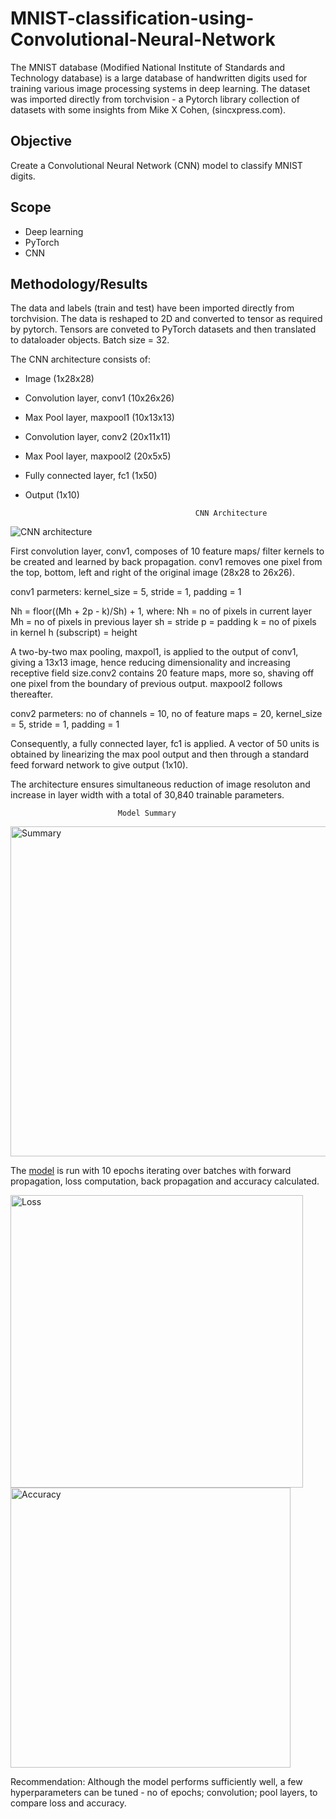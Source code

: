 # MNIST-classification-using-Convolutional-Neural-Network

The MNIST database (Modified National Institute of Standards and Technology database) is a large database of handwritten digits used for training various image processing systems in deep learning. The dataset was imported directly from torchvision - a Pytorch library collection of datasets with some insights from Mike X Cohen, (sincxpress.com).

## Objective

Create a Convolutional Neural Network (CNN) model to classify MNIST digits.

## Scope

- Deep learning
- PyTorch
- CNN


## Methodology/Results

The data and labels (train and test) have been imported directly from torchvision. The data is reshaped to 2D and converted to tensor as required by pytorch. Tensors are conveted to PyTorch datasets and then translated to dataloader objects. Batch size = 32.

The CNN architecture consists of:

- Image (1x28x28)
- Convolution layer, conv1 (10x26x26)
- Max Pool layer, maxpool1 (10x13x13)
- Convolution layer, conv2 (20x11x11)
- Max Pool layer, maxpool2 (20x5x5)
- Fully connected layer, fc1 (1x50)
- Output (1x10)

                                            CNN Architecture
![CNN architecture](https://user-images.githubusercontent.com/78843321/215979934-5219fcde-52e2-4c51-98cd-f6e96382355a.jpg)



First convolution layer, conv1, composes of 10 feature maps/ filter kernels to be created and learned by back propagation. conv1 removes one pixel from the top, bottom, left and right of the original image (28x28 to 26x26). 

conv1 parmeters: kernel_size = 5, stride = 1, padding = 1

Nh = floor((Mh + 2p - k)/Sh) + 1, where:
  Nh = no of pixels in current layer
  Mh = no of pixels in previous layer
  sh = stride
  p = padding
  k = no of pixels in kernel
  h (subscript) = height

A two-by-two max pooling, maxpol1, is applied to the output of conv1, giving a 13x13 image, hence reducing dimensionality and increasing receptive field size.conv2 contains 20 feature maps, more so, shaving off one pixel from the boundary of previous output. maxpool2 follows thereafter. 
  
conv2 parmeters: no of channels = 10, no of feature maps = 20, kernel_size = 5, stride = 1, padding = 1

Consequently, a fully connected layer, fc1 is applied. A vector of 50 units is obtained by linearizing the max pool output and then through a standard feed forward network to give output (1x10). 

The architecture ensures simultaneous reduction of image resoluton and increase in layer width with a total of 30,840 trainable parameters.

                            Model Summary
<img width="528" alt="Summary" src="https://user-images.githubusercontent.com/78843321/215980263-557c85cc-43df-46a5-bf83-de8068b7cc37.PNG">



The [model](https://github.com/gregoryoffodum/MNIST-classification-using-Convolutional-Neural-Network/blob/main/Classification%20of%20MNIST%20digits%20using%20CNN.ipynb) is run with 10 epochs iterating over batches with forward propagation, loss computation, back propagation and accuracy calculated.


<img width="468" alt="Loss" src="https://user-images.githubusercontent.com/78843321/215980671-24e33e24-1162-45a8-870f-a8aa7c4d2cf5.PNG">


<img width="448" alt="Accuracy" src="https://user-images.githubusercontent.com/78843321/215980690-78a2c0c5-609a-45f8-a1cf-db8b98272ece.PNG">

Recommendation: Although the model performs sufficiently well, a few hyperparameters can be tuned - no of epochs; convolution; pool layers, to compare loss and accuracy.




